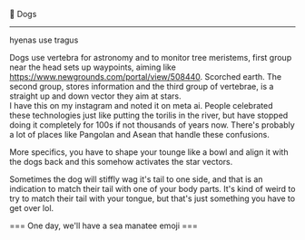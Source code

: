 🐶 Dogs

----

hyenas use tragus

Dogs use vertebra for astronomy and to monitor tree meristems, first group near the head sets up waypoints, aiming like https://www.newgrounds.com/portal/view/508440.
Scorched earth.  The second group, stores information and the third group of vertebrae, is a straight up and down vector they aim at stars.  
I have this on my instagram and noted it on meta ai.  People celebrated these technologies just like putting the torilis in the river, but have stopped doing it completely for
100s if not thousands of years now.  There's probably a lot of places like Pangolan and Asean that handle these confusions.  

More specifics, you have to shape your tounge like a bowl and align it with the dogs back and this somehow activates the star vectors.

Sometimes the dog will stiffly wag it's tail to one side, and that is an indication to match their tail with one of your body parts.  It's kind of weird to try to match their tail with your tongue, but that's just something you have to get over lol.

=== One day, we'll have a sea manatee emoji ===
